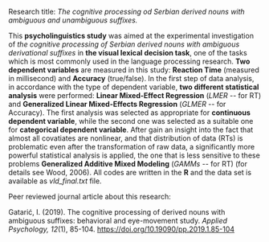 Research title: *The cognitive processing od Serbian derived nouns with ambiguous and unambiguous suffixes.*

This **psycholinguistics study** was aimed at the experimental investigation of *the cognitive processing of Serbian derived nouns with ambiguous derivational suffixes* in **the visual lexical decision task**, one of the tasks which is most commonly used in the language processing research. **Two dependent variables** are measured in this study: **Reaction Time** (measured in millisecond) and **Accuracy** (true/false). In the first step of data analysis, in accordance with the type of dependent variable, **two different statistical analysis** were performed: **Linear Mixed-Effect Regression** (*LMER* -- for RT) and **Generalized Linear Mixed-Effects Regression** (*GLMER* -- for Accuracy). The first analysis was selected as appropriate for **continuous dependent variable**, while the second one was selected as a suitable one for **categorical dependent variable**. After gain an insight into the fact that almost all covatiates are nonlinear, and that distribution of data (RTs) is problematic even after the transformation of raw data, a significantly more powerful statistical analysis is applied, the one that is less sensitive to these problems **Generalized Additive Mixed Modeling** (*GAMMs* -- for RT) (for details see Wood, 2006). All codes are written in the **R** and the data set is available as *vld_final.txt* file.

Peer reviewed journal article about this research: 

Gatarić, I. (2019). The cognitive processing of derived nouns with ambiguous suffixes: behavioral and eye-movement study. *Applied Psychology, 12*(1), 85-104. https://doi.org/10.19090/pp.2019.1.85-104
